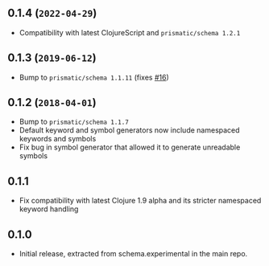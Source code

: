 ## 0.1.4 (`2022-04-29`)
 * Compatibility with latest ClojureScript and `prismatic/schema 1.2.1`

## 0.1.3 (`2019-06-12`)
 * Bump to `prismatic/schema 1.1.11` (fixes [#16](https://github.com/plumatic/schema-generators/issues/16))

## 0.1.2 (`2018-04-01`)
 * Bump to `prismatic/schema 1.1.7`
 * Default keyword and symbol generators now include namespaced
   keywords and symbols
 * Fix bug in symbol generator that allowed it to generate
   unreadable symbols

## 0.1.1
 * Fix compatibility with latest Clojure 1.9 alpha and its stricter namespaced keyword handling

## 0.1.0
 * Initial release, extracted from schema.experimental in the main repo.
